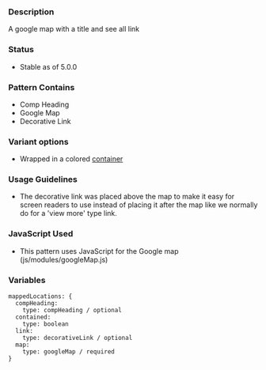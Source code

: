 ### Description
A google map with a title and see all link

### Status
* Stable as of 5.0.0

### Pattern Contains
* Comp Heading
* Google Map
* Decorative Link

### Variant options
* Wrapped in a colored [container](./?p=organisms-mapped-locations-contained)

### Usage Guidelines
* The decorative link was placed above the map to make it easy for screen readers to use instead of placing it after the map like we normally do for a 'view more' type link.

### JavaScript Used
* This pattern uses JavaScript for the Google map (js/modules/googleMap.js)

### Variables
~~~
mappedLocations: {
  compHeading: 
    type: compHeading / optional
  contained: 
    type: boolean
  link: 
    type: decorativeLink / optional
  map: 
    type: googleMap / required
}
~~~

